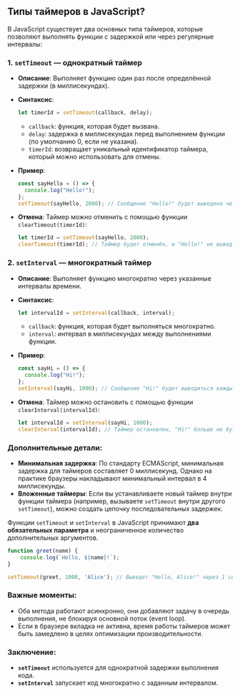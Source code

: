## Типы таймеров в JavaScript?

В JavaScript существует два основных типа таймеров, которые позволяют выполнять функции с задержкой или через регулярные интервалы:

### 1. **`setTimeout`** — однократный таймер
   - **Описание**: Выполняет функцию один раз после определённой задержки (в миллисекундах).
   - **Синтаксис**:
     ```javascript
     let timerId = setTimeout(callback, delay);
     ```
     - `callback`: функция, которая будет вызвана.
     - `delay`: задержка в миллисекундах перед выполнением функции (по умолчанию 0, если не указана).
     - `timerId`: возвращает уникальный идентификатор таймера, который можно использовать для отмены.

   - **Пример**:
     ```javascript
     const sayHello = () => {
       console.log("Hello!");
     };
     setTimeout(sayHello, 2000); // Сообщение "Hello!" будет выведено через 2 секунды
     ```

   - **Отмена**:
     Таймер можно отменить с помощью функции `clearTimeout(timerId)`:
     ```javascript
     let timerId = setTimeout(sayHello, 2000);
     clearTimeout(timerId); // Таймер будет отменён, и "Hello!" не выведется
     ```

### 2. **`setInterval`** — многократный таймер
   - **Описание**: Выполняет функцию многократно через указанные интервалы времени.
   - **Синтаксис**:
     ```javascript
     let intervalId = setInterval(callback, interval);
     ```
     - `callback`: функция, которая будет выполняться многократно.
     - `interval`: интервал в миллисекундах между выполнениями функции.

   - **Пример**:
     ```javascript
     const sayHi = () => {
       console.log("Hi!");
     };
     setInterval(sayHi, 1000); // Сообщение "Hi!" будет выводиться каждые 1 секунду
     ```

   - **Отмена**:
     Таймер можно остановить с помощью функции `clearInterval(intervalId)`:
     ```javascript
     let intervalId = setInterval(sayHi, 1000);
     clearInterval(intervalId); // Таймер остановлен, "Hi!" больше не будет выводиться
     ```

### Дополнительные детали:
- **Минимальная задержка**: По стандарту ECMAScript, минимальная задержка для таймеров составляет 0 миллисекунд. Однако на практике браузеры накладывают минимальный интервал в 4 миллисекунды.
- **Вложенные таймеры**: Если вы устанавливаете новый таймер внутри функции таймера (например, вызываете `setTimeout` внутри другого `setTimeout`), можно создать цепочку последовательных задержек.

Функции `setTimeout` и `setInterval` в JavaScript принимают **два обязательных параметра** и неограниченное количество дополнительных аргументов.

   ```javascript
   function greet(name) {
       console.log(`Hello, ${name}!`);
   }

   setTimeout(greet, 1000, 'Alice'); // Выведет "Hello, Alice!" через 1 секунду
   ```

### Важные моменты:
- Оба метода работают асинхронно, они добавляют задачу в очередь выполнения, не блокируя основной поток (event loop).
- Если в браузере вкладка не активна, время работы таймеров может быть замедлено в целях оптимизации производительности.

### Заключение:
- **`setTimeout`** используется для однократной задержки выполнения кода.
- **`setInterval`** запускает код многократно с заданным интервалом.